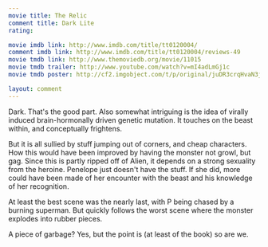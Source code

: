 ```yaml
---
movie title: The Relic
comment title: Dark Lite
rating: 

movie imdb link: http://www.imdb.com/title/tt0120004/
comment imdb link: http://www.imdb.com/title/tt0120004/reviews-49
movie tmdb link: http://www.themoviedb.org/movie/11015
movie tmdb trailer: http://www.youtube.com/watch?v=mI4adLmGj1c
movie tmdb poster: http://cf2.imgobject.com/t/p/original/juDR3crqHvaN3jzlhEoYa9qRRsE.jpg

layout: comment
---
```


Dark. That's the good part. Also somewhat intriguing is the idea of virally induced brain-hormonally driven genetic mutation. It touches on the beast within, and conceptually frightens.

But it is all sullied by stuff jumping out of corners, and cheap characters. How this would have been improved by having the monster not growl, but gag. Since this is partly ripped off of Alien, it depends on a strong sexuality from the heroine. Penelope just doesn't have the stuff. If she did, more could have been made of her encounter with the beast and his knowledge of her recognition.

At least the best scene was the nearly last, with P being chased by a burning superman. But quickly follows the worst scene where the monster explodes into rubber pieces.

A piece of garbage? Yes, but the point is (at least of the book) so are we.